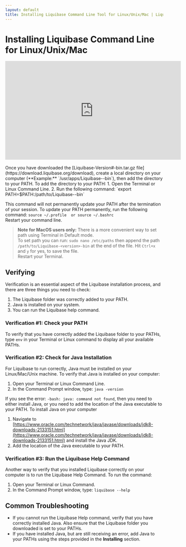 ```yaml
---
layout: default
title: Installing Liquibase Command Line Tool for Linux/Unix/Mac | Liquibase Docs
---
```



# Installing Liquibase Command Line for Linux/Unix/Mac #
<div align="center"><iframe width="560" height="315" src="https://www.youtube.com/embed/l_npbdZkyTQ" frameborder="0" allow="accelerometer; autoplay; encrypted-media; gyroscope; picture-in-picture" allowfullscreen></iframe></div>
<br>
Once you have downloaded the [Liquibase-Version#-bin.tar.gz file](https://download.liquibase.org/download), create a local directory on your computer (**Example:** `/usr/apps/Liquibase-<version>-bin`), then add the directory to your PATH.
To add the directory to your PATH:
1. Open the Terminal or Linux Command Line.
2. Run the following command: `export PATH=$PATH:/path/to/Liquibase-<version>-bin`

This command will not permanently update your PATH after the termination of your session. To update your PATH permanently, run the following command: `source ~/.profile  or source ~/.bashrc`<br />
Restart your command line.

> **Note for MacOS users only:** There is a more convenient way to set path using Terminal in Default mode.  
To set path you can run: `sudo nano /etc/paths` then append the path `/path/to/Liquibase-<version>-bin` at the end of the file.  Hit `Ctrl+x` and `y` for yes, to save the file.  
Restart your Terminal.

## Verifying ##

Verification is an essential aspect of the Liquibase installation process, and there are three things you need to check:
1. The Liquibase folder was correctly added to your PATH.
2. Java is installed on your system.
3. You can run the Liquibase help command.

### Verification #1: Check your PATH ###

To verify that you have correctly added the Liquibase folder to your PATHs, type `env` in your Terminal or Linux command to display all your available PATHs.

### Verification #2: Check for Java Installation ###

For Liquibase to run correctly, Java must be installed on your Linux/Mac/Unix machine. To verify that Java is installed on your computer:
1. Open your Terminal or Linux Command Line.
2. In the Command Prompt window, type: `java -version`

If you see the error: `-bash: java: command not found`, then you need to either install Java, or you need to add the location of the Java executable to your PATH.
To install Java on your computer
1. Navigate to [https://www.oracle.com/technetwork/java/javase/downloads/jdk8-downloads-2133151.html](https://www.oracle.com/technetwork/java/javase/downloads/jdk8-downloads-2133151.html) 
   and install the Java JDK.
2. Add the location of the Java executable to your PATH.


### Verification #3: Run the Liquibase Help Command ###

Another way to verify that you installed Liquibase correctly on your computer is to run the Liquibase Help Command. To run the command:
1. Open your Terminal or Linux Command.
2. In the Command Prompt window, type: `liquibase --help`

## Common Troubleshooting ##
- If you cannot run the Liquibase Help command, verify that you have correctly installed Java. Also ensure that the Liquibase folder you downloaded is set to your PATHs.
- If you have installed Java, but are still receiving an error, add Java to your PATHs using the steps provided in the **Installing** section.
